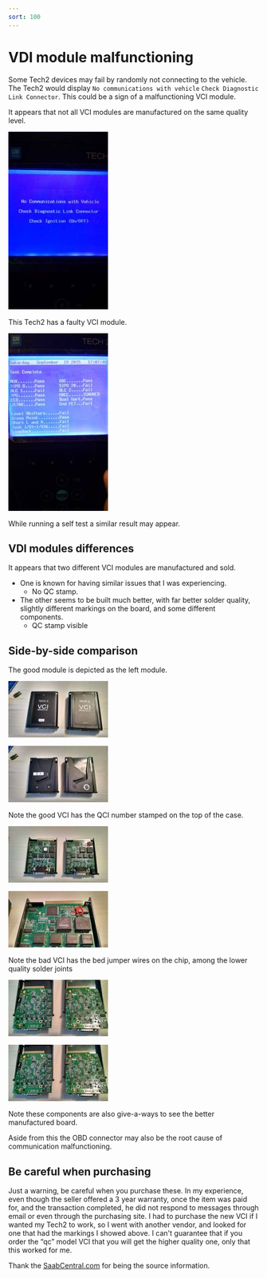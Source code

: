 ```yaml
---
sort: 100
---
```

# VDI module malfunctioning
 Some Tech2 devices may fail by randomly not connecting to the vehicle. The Tech2 would display `No communications with vehicle` `Check Diagnostic Link Connector`. This could be a sign of a malfunctioning VCI module.

It appears that not all VCI modules are manufactured on the same quality level. 

[![](faulty_vci_vcifail1_thumb.jpg)](faulty_vci_vcifail1.jpg)

This Tech2 has a faulty VCI module. 

[![](faulty_vci_vcifail2_thumb.jpg)](faulty_vci_vcifail2.jpg)

While running a self test a similar result may appear.

## VDI modules differences

It appears that two different VCI modules are manufactured and sold.

*   One is known for having similar issues that I was experiencing.
    *   No QC stamp.
*   The other seems to be built much better, with far better solder quality, slightly different markings on the board, and some different components.
    *   QC stamp visible

## Side-by-side comparison

The good module is depicted as the left module.

[![](faulty_vci_vcidiff1_thumb.jpg)](faulty_vci_vcidiff1.jpg)

[![](faulty_vci_vcidiff2_thumb.jpg)](faulty_vci_vcidiff2.jpg)

Note the good VCI has the QCI number stamped on the top of the case.

[![](faulty_vci_vcidiff3_thumb.jpg)](faulty_vci_vcidiff3.jpg)

[![](faulty_vci_vcidiff4_thumb.jpg)](faulty_vci_vcidiff4.jpg)

Note the bad VCI has the bed jumper wires on the chip, among the lower quality solder joints

[![](faulty_vci_vcidiff5_thumb.jpg)](faulty_vci_vcidiff5.jpg)

[![](faulty_vci_vcidiff5_thumb.jpg)](faulty_vci_vcidiff5.jpg)

Note these components are also give-a-ways to see the better manufactured board.

Aside from this the OBD connector may also be the root cause of communication malfunctioning.

## Be careful when purchasing

Just a warning, be careful when you purchase these. In my experience, even though the seller offered a 3 year warranty, once the item was paid for, and the transaction completed, he did not respond to messages through email or even through the purchasing site. I had to purchase the new VCI if I wanted my Tech2 to work, so I went with another vendor, and looked for one that had the markings I showed above. I can't guarantee that if you order the “qc” model VCI that you will get the higher quality one, only that this worked for me.

Thank the [SaabCentral.com](http://www.saabcentral.com) for being the source information.
